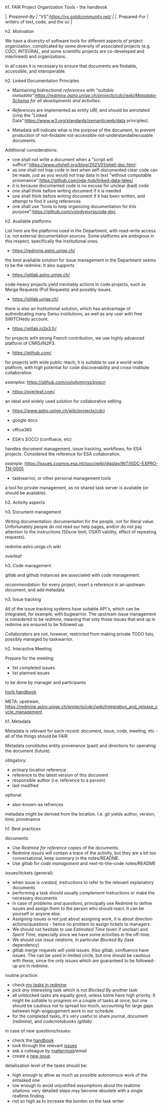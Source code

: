 h1. FAIR Project Organization Tools - the handbook

|_. Prepared-By | "VS":https://vs.solidcommunity.net/ |
|_. Prepared-For | writers of text, code, and the so |

h2. Motivation

We have a diversity of software tools for different aspects of project organization, complicated by some diversity of associated projects (e.g. CDCI, INTEGRAL, and some scientific projects are co-developed and interlinked) and organizations.

In all cases it is necessary to ensure that documents are findable, accessible, and interoperable.

h2. Linked Documentation Principles


* Maintaining *bidirectional references with "suitable metadata":https://redmine.astro.unige.ch/projects/cdci/wiki/Metadata-Schema for all developments and activities*.

* *References* are implemented as entity *URI*, and should be annotated (cmp the "Linked Data":https://www.w3.org/standards/semanticweb/data principles).</pre>

* Metadata will indicate what is the purpose of the document, to prevent production of not-findable not-accessible not-understandable/usable documents.

Additional considerations:

* one shall not write a document when a "script will suffice":https://www.oilshell.org/blog/2021/01/shell-doc.html:
* as one shall not trap code in text when self-documented clear code can be made, just as you would not trap data in text "without computable provenance":https://github.com/oda-hub/linked-data-latex/
* it is because documented code is no excuse for unclear (bad) code
* one shall think before writing document if it is needed
* one shall think before writing document if it has been written, and attempt to find it using references 
* one shall use "tools to help organizing documentation for this purpose":https://github.com/volodymyrss/oda-doc

h2. Available platforms

List here are the platforms used in the Department, with read-write access. I.e. not external documentation sources. Some platforms are ambigious in this respect, specifically the institutional ones.

* https://redmine.astro.unige.ch/

the best available solution for issue management in the Department seems to be the redmine. It also supports

* https://gitlab.astro.unige.ch/

code-heavy projects yield inevitably actions in code projects, such as Merge Requests (Pull Requests) and possibly issues.

* https://gitlab.unige.ch/

there is also an institutional solution, which has andvantage of authenticating many Swiss institutions, as well as any user with free SWITCHedu account.

* https://gitlab.in2p3.fr/

for projects with strong French contribution, we use highly advanced platform of CNRS/IN2P3.

* https://github.com/

for projects with wide public reach, it is suitable to use a world-wide platform, with high potential for code discoverability and cross-institute collaboration

_examples_: https://github.com/volodymyrss/pygcn

* https://overleaf.com/

an ideal and widely used solution for collaborative editing

* https://www.astro.unige.ch/wiki/projects/cdci

* google docs

* office365



* ESA's SOCCI (confluece, etc)

handles document management, issue tracking, workflows, for ESA projects. Considered the reference for ESA collaboration.

_example_ :https://issues.cosmos.esa.int/socciwiki/display/INT/ISDC-EXPRO-TN-0005

* taskwarrior, or other personal management tools

a tool for private management, as no shared task server is available (or should be available).

h2. Activity aspects


h3. Document management

Writing documentation: documentaiton for the people, not for literal value. Unfortunately people do not read our help pages, and/or do not pay attention to the instructions (50scw limit, OSA11 validity, effect of repeating requests). 


redmine.astro.unige.ch wiki

overleaf

h3. Code management

gitlab and github instances are associated with code management.

*recommendation*: for every project, insert a reference in an upstream document, and add metadata

h3. Issue tracking

All of the issue tracking systems have suitable API's, which can be integrated, for example, with bugwarrior. The upstream issue management is considered to be *redmine*, meaning that only those issues that end up in redmine are ensured to be followed up.

Collaborators are not, however, restricted from making private TODO lists, possibly managed by taskwarrior.


h2. Interactive Meeting

Prepare for the meeting:

* list completed issues
* list planned issues

to be done by manager and participants

[tools handbook](https://redmine.astro.unige.ch/projects/integral/wiki/Project_Organization_Tools_-_the_handbook)



META: upstream, https://redmine.astro.unige.ch/projects/cdci/wiki/Integration_and_release_cycle_management

h1. Metadata

Metadata is relevant for each record: document, issue, code, meeting, etc - all of the things should be FAIR.

Metadata constitutes entity provenance (past) and directions for operating the document (future).

obligatory:

* primary location reference
* reference to the latest version of this document
* responsible author (i.e. reference to a person)
* last modified

optional

* also-known-as refrences

metadata might be derived from the location. I.e. git yields author, version, time, provenance


h1. Best practices

documents:

* Use *Redmine for reference* copies of the documents. 
* Redmine *issues* will contain a trace of the activity, but they are a bit too conversational, keep summary in the notes/README.
* Use gitlab for *code management* and next-to-the-code notes/README

issues/tickets (general):

* when issue is *created*, instructions to refer to the relevant explanatory documents
* performing a task should usually *complement* instructions or make the necessary documents
* in case of *problems and questions*, principally use Redmine to define issues and assign them to the person who should react. It can be yourself or anyone else.
* *Assigning* issues is not just about assigning work, it is about direction actions/questions - hence no problem to assign tickets to managers.
* We should not hesitate to use *Estimated Time* (even if unclear) and *Spent Time*, especially since we have some activities in the off-time.
* We should use *issue relations*, in particular *Blocked By* (task dependency)
* gitlab merge requests will yield issues. Also gitlab, confluence have issues. The can be used in limited circle, but one should be cautious with these, since the only issues which are guaranteed to be followed-up are in redmine.

routine practice:
* check [my tasks in redmine](https://redmine.astro.unige.ch/my/page)
* pick *any* interesting task which is not  *Blocked By* another task
* all unblocked tasks are equally good, unless some have high priority. It might be suitable to progress on a couple of tasks at once, but one should be cautious not to spread too much, accounting for large gaps between high-engaugement work in our schedule.
* for the completed tasks, it's very useful to share journal, document (redmine), and *code/notebooks (gitlab)*.

in case of new questions/issues:
* check the [handbook](https://gitlab.astro.unige.ch/integral/isgri-calibration/handbook/)
* look through the relevant [issues](https://redmine.astro.unige.ch/projects/integral-isdc-critical-activities/issues)
* ask a colleague by [mattermost](https://mattermost.astro.unige.ch/isgri-calibration/channels/town-square)/email
* create a [new issue](https://redmine.astro.unige.ch/projects/integral-isdc-critical-activities/issues/new)

detailization level of the tasks should be:
* high enough to allow as much as possible autonomous work of the entasked one
* low enough to avoid unjustified assumptions about the realtime sitations: very detailed steps may become obsolete with a single realtime finding
* not so high as to increase the burden on the task writer